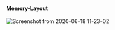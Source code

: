 #### Memory-Layout

![Screenshot from 2020-06-18 11-23-02](https://user-images.githubusercontent.com/40719925/84983838-3d7b8e00-b157-11ea-89f9-d55cd3929396.png)
